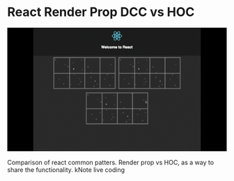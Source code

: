 
# React Render Prop DCC vs HOC
[logo]: https://github.com/nudelx/Dynamic-Composition---render-prop/raw/master/media/letitsnow.gif
![alt text][logo]


Comparison of react common patters. Render prop vs HOC, as a way to share the functionality.
kNote live coding
